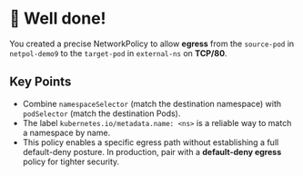 # 🎉 Well done!

You created a precise NetworkPolicy to allow **egress** from the `source-pod` in `netpol-demo9` to the `target-pod` in `external-ns` on **TCP/80**.

## Key Points
- Combine `namespaceSelector` (match the destination namespace) with `podSelector` (match the destination Pods).
- The label `kubernetes.io/metadata.name: <ns>` is a reliable way to match a namespace by name.
- This policy enables a specific egress path without establishing a full default-deny posture. In production, pair with a **default-deny egress** policy for tighter security.


